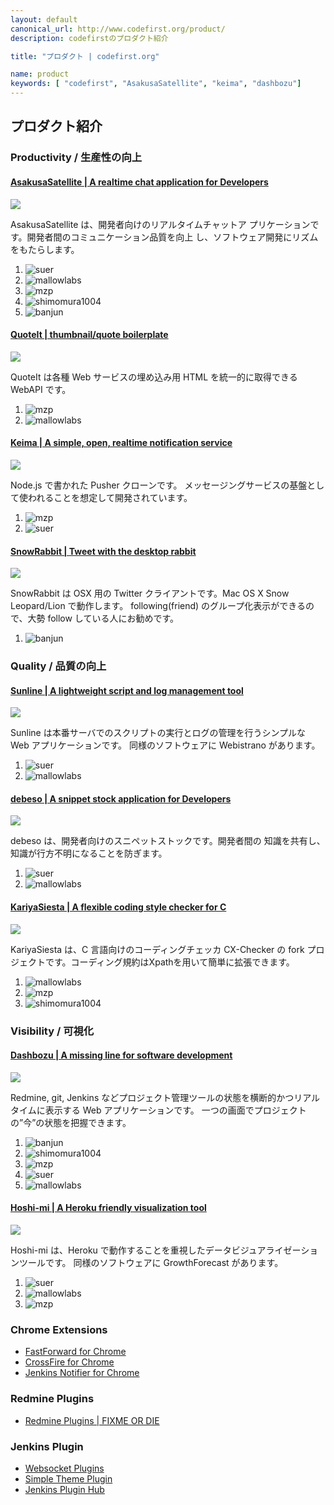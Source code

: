 ```yaml
---
layout: default
canonical_url: http://www.codefirst.org/product/
description: codefirstのプロダクト紹介

title: "プロダクト | codefirst.org"

name: product
keywords: [ "codefirst", "AsakusaSatellite", "keima", "dashbozu"]
---
```

## プロダクト紹介

### Productivity / 生産性の向上

#### [AsakusaSatellite | A realtime chat application for Developers](AsakusaSatellite/)

<div class="col-sm-4"><img src="AsakusaSatellite/imgs/ss.png" class="ss thumbnail"/></div>

AsakusaSatellite は、開発者向けのリアルタイムチャットア
プリケーションです。開発者間のコミュニケーション品質を向上
し、ソフトウェア開発にリズムをもたらします。

 1. ![suer]
 1. ![mallowlabs]
 1. ![mzp]
 1. ![shimomura1004]
 1. ![banjun]

#### [QuoteIt | thumbnail/quote boilerplate](quoteit/)

<div class="col-sm-4"><img src="./quoteit/imgs/ss.png" class="ss thumbnail"/></div>

QuoteIt は各種 Web サービスの埋め込み用 HTML を統一的に取得できる WebAPI です。

 1. ![mzp]
 1. ![mallowlabs]

#### [Keima | A simple, open, realtime notification service](keima/)

<div class="col-sm-4"><img src="keima/imgs/ss.png" class="ss thumbnail"/></div>

Node.js で書かれた Pusher クローンです。
メッセージングサービスの基盤として使われることを想定して開発されています。

 1. ![mzp]
 1. ![suer]

#### [SnowRabbit | Tweet with the desktop rabbit](SnowRabbit/)

<div class="col-sm-4"><img src="./SnowRabbit/imgs/ss.png" class="ss thumbnail"/></div>

SnowRabbit は OSX 用の Twitter クライアントです。Mac OS X Snow Leopard/Lion で動作します。
following(friend) のグループ化表示ができるので、大勢 follow している人にお勧めです。

 1. ![banjun]

### Quality / 品質の向上

#### [Sunline | A lightweight script and log management tool](sunline/)

<div class="col-sm-4"><img src="./sunline/imgs/ss_all.png" class="ss thumbnail"/></div>

Sunline は本番サーバでのスクリプトの実行とログの管理を行うシンプルな Web アプリケーションです。 同様のソフトウェアに Webistrano があります。

 1. ![suer]
 1. ![mallowlabs]

#### [debeso | A snippet stock application for Developers](debeso/)

<div class="col-sm-4"><img src="./debeso/imgs/ss.png" class="ss thumbnail"/></div>

debeso は、開発者向けのスニペットストックです。開発者間の
知識を共有し、知識が行方不明になることを防ぎます。

 1. ![suer]
 1. ![mallowlabs]

#### [KariyaSiesta | A flexible coding style checker for C](kariyasiesta/)

<div class="col-sm-4"><img src="./kariyasiesta/imgs/ss.png" class="ss thumbnail"/></div>

KariyaSiesta は、C 言語向けのコーディングチェッカ CX-Checker の fork プロジェクトです。コーディング規約はXpathを用いて簡単に拡張できます。

 1. ![mallowlabs]
 1. ![mzp]
 1. ![shimomura1004]

### Visibility / 可視化

#### [Dashbozu | A missing line for software development](dashbozu/)

<div class="col-sm-4"><img src="dashbozu/imgs/ss.png" class="ss thumbnail"/></div>

Redmine, git, Jenkins などプロジェクト管理ツールの状態を横断的かつリアルタイムに表示する Web アプリケーションです。
一つの画面でプロジェクトの”今”の状態を把握できます。

 1. ![banjun]
 1. ![shimomura1004]
 1. ![mzp]
 1. ![suer]
 1. ![mallowlabs]

#### [Hoshi-mi | A Heroku friendly visualization tool](hoshi-mi/)

<div class="col-sm-4"><img src="hoshi-mi/imgs/ss_all.png" class="ss thumbnail"/></div>

Hoshi-mi は、Heroku で動作することを重視したデータビジュアライゼーションツールです。 同様のソフトウェアに GrowthForecast があります。

 1. ![suer]
 1. ![mallowlabs]
 1. ![mzp]

### Chrome Extensions

 * [FastForward for Chrome](https://chrome.google.com/webstore/detail/coddchpngcejbibihffhojggkfdgahkb)
 * [CrossFire for Chrome](https://chrome.google.com/webstore/detail/koagbjdgdmedlijoflccgpiaelepedam)
 * [Jenkins Notifier for Chrome](https://chrome.google.com/webstore/detail/mnjbjjllbclkpnebaddhkoonjelmiekm)

### Redmine Plugins

 * [Redmine Plugins \| FIXME OR DIE](https://suer.github.io/)

### Jenkins Plugin

 * [Websocket Plugins](https://wiki.jenkins-ci.org/display/JENKINS/Websocket+Plugin)
 * [Simple Theme Plugin](https://wiki.jenkins-ci.org/display/JENKINS/Simple+Theme+Plugin)
 * [Jenkins Plugin Hub](https://jenkins-plugin-hub.herokuapp.com/)

[suer]: imgs/icons/suer.png "suer"
[mallowlabs]: imgs/icons/mallowlabs.png "mallowlabs"
[mzp]: imgs/icons/mzp.png "mzp"
[shimomura1004]: imgs/icons/shimomura1004.png "shimomura1004"
[banjun]: imgs/icons/banjun.png "banjun"
